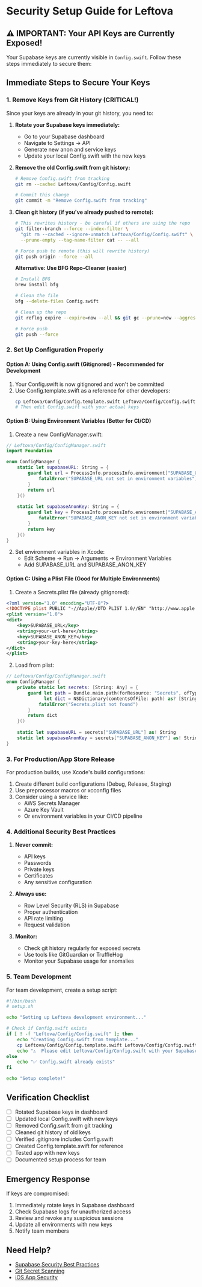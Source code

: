 # Security Setup Guide for Leftova

## ⚠️ IMPORTANT: Your API Keys are Currently Exposed!

Your Supabase keys are currently visible in `Config.swift`. Follow these steps immediately to secure them:

## Immediate Steps to Secure Your Keys

### 1. Remove Keys from Git History (CRITICAL!)

Since your keys are already in your git history, you need to:

1. **Rotate your Supabase keys immediately:**
   - Go to your Supabase dashboard
   - Navigate to Settings → API
   - Generate new anon and service keys
   - Update your local Config.swift with the new keys

2. **Remove the old Config.swift from git history:**
   ```bash
   # Remove Config.swift from tracking
   git rm --cached Leftova/Config/Config.swift
   
   # Commit this change
   git commit -m "Remove Config.swift from tracking"
   ```

3. **Clean git history (if you've already pushed to remote):**
   ```bash
   # This rewrites history - be careful if others are using the repo
   git filter-branch --force --index-filter \
     "git rm --cached --ignore-unmatch Leftova/Config/Config.swift" \
     --prune-empty --tag-name-filter cat -- --all
   
   # Force push to remote (this will rewrite history)
   git push origin --force --all
   ```

   **Alternative: Use BFG Repo-Cleaner (easier)**
   ```bash
   # Install BFG
   brew install bfg
   
   # Clean the file
   bfg --delete-files Config.swift
   
   # Clean up the repo
   git reflog expire --expire=now --all && git gc --prune=now --aggressive
   
   # Force push
   git push --force
   ```

### 2. Set Up Configuration Properly

#### Option A: Using Config.swift (Gitignored) - Recommended for Development

1. Your Config.swift is now gitignored and won't be committed
2. Use Config.template.swift as a reference for other developers:
   ```bash
   cp Leftova/Config/Config.template.swift Leftova/Config/Config.swift
   # Then edit Config.swift with your actual keys
   ```

#### Option B: Using Environment Variables (Better for CI/CD)

1. Create a new ConfigManager.swift:

```swift
// Leftova/Config/ConfigManager.swift
import Foundation

enum ConfigManager {
    static let supabaseURL: String = {
        guard let url = ProcessInfo.processInfo.environment["SUPABASE_URL"] else {
            fatalError("SUPABASE_URL not set in environment variables")
        }
        return url
    }()
    
    static let supabaseAnonKey: String = {
        guard let key = ProcessInfo.processInfo.environment["SUPABASE_ANON_KEY"] else {
            fatalError("SUPABASE_ANON_KEY not set in environment variables")
        }
        return key
    }()
}
```

2. Set environment variables in Xcode:
   - Edit Scheme → Run → Arguments → Environment Variables
   - Add SUPABASE_URL and SUPABASE_ANON_KEY

#### Option C: Using a Plist File (Good for Multiple Environments)

1. Create a Secrets.plist file (already gitignored):
```xml
<?xml version="1.0" encoding="UTF-8"?>
<!DOCTYPE plist PUBLIC "-//Apple//DTD PLIST 1.0//EN" "http://www.apple.com/DTDs/PropertyList-1.0.dtd">
<plist version="1.0">
<dict>
    <key>SUPABASE_URL</key>
    <string>your-url-here</string>
    <key>SUPABASE_ANON_KEY</key>
    <string>your-key-here</string>
</dict>
</plist>
```

2. Load from plist:
```swift
// Leftova/Config/ConfigManager.swift
enum ConfigManager {
    private static let secrets: [String: Any] = {
        guard let path = Bundle.main.path(forResource: "Secrets", ofType: "plist"),
              let dict = NSDictionary(contentsOfFile: path) as? [String: Any] else {
            fatalError("Secrets.plist not found")
        }
        return dict
    }()
    
    static let supabaseURL = secrets["SUPABASE_URL"] as! String
    static let supabaseAnonKey = secrets["SUPABASE_ANON_KEY"] as! String
}
```

### 3. For Production/App Store Release

For production builds, use Xcode's build configurations:

1. Create different build configurations (Debug, Release, Staging)
2. Use preprocessor macros or xcconfig files
3. Consider using a service like:
   - AWS Secrets Manager
   - Azure Key Vault
   - Or environment variables in your CI/CD pipeline

### 4. Additional Security Best Practices

1. **Never commit:**
   - API keys
   - Passwords
   - Private keys
   - Certificates
   - Any sensitive configuration

2. **Always use:**
   - Row Level Security (RLS) in Supabase
   - Proper authentication
   - API rate limiting
   - Request validation

3. **Monitor:**
   - Check git history regularly for exposed secrets
   - Use tools like GitGuardian or TruffleHog
   - Monitor your Supabase usage for anomalies

### 5. Team Development

For team development, create a setup script:

```bash
#!/bin/bash
# setup.sh

echo "Setting up Leftova development environment..."

# Check if Config.swift exists
if [ ! -f "Leftova/Config/Config.swift" ]; then
    echo "Creating Config.swift from template..."
    cp Leftova/Config/Config.template.swift Leftova/Config/Config.swift
    echo "⚠️  Please edit Leftova/Config/Config.swift with your Supabase credentials"
else
    echo "✅ Config.swift already exists"
fi

echo "Setup complete!"
```

## Verification Checklist

- [ ] Rotated Supabase keys in dashboard
- [ ] Updated local Config.swift with new keys
- [ ] Removed Config.swift from git tracking
- [ ] Cleaned git history of old keys
- [ ] Verified .gitignore includes Config.swift
- [ ] Created Config.template.swift for reference
- [ ] Tested app with new keys
- [ ] Documented setup process for team

## Emergency Response

If keys are compromised:
1. Immediately rotate keys in Supabase dashboard
2. Check Supabase logs for unauthorized access
3. Review and revoke any suspicious sessions
4. Update all environments with new keys
5. Notify team members

## Need Help?

- [Supabase Security Best Practices](https://supabase.com/docs/guides/auth/security)
- [Git Secret Scanning](https://docs.github.com/en/code-security/secret-scanning)
- [iOS App Security](https://developer.apple.com/documentation/security)